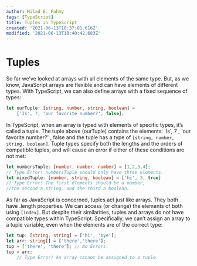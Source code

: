 ```yaml
---
author: Milad E. Fahmy
tags: [TypeScript]
title: Tuples in TypeScript
created: '2021-06-13T18:37:01.616Z'
modified: '2021-06-13T18:40:42.683Z'
---
```


# Tuples
So far we’ve looked at arrays with all elements of the same type. But, as we know, JavaScript arrays are flexible and can have elements of different types. With TypeScript, we can also define arrays with a fixed sequence of types:

```ts
let ourTuple: [string, number, string, boolean] = 
    ['Is', 7, 'our favorite number?', false];
```

In TypeScript, when an array is typed with elements of specific types, it’s called a tuple. The tuple above (ourTuple) contains the elements: 'Is', 7 , 'our favorite number?' , false and the tuple has a type of `[string, number, string, boolean]`. Tuple types specify both the lengths and the orders of compatible tuples, and will cause an error if either of these conditions are not met:

```ts
let numbersTuple: [number, number, number] = [1,2,3,4]; 
// Type Error! numbersTuple should only have three elements.
let mixedTuple: [number, string, boolean] = ['hi', 3, true] 
// Type Error! The first elements should be a number,
//the second a string, and the third a boolean. 
```

As far as JavaScript is concerned, tuples act just like arrays. They both have .length properties. We can access (or change) the elements of both using `[index]`. But despite their similarities, tuples and arrays do not have compatible types within TypeScript. Specifically, we can’t assign an array to a tuple variable, even when the elements are of the correct type:

```ts
let tup: [string, string] = ['hi', 'bye'];
let arr: string[] = ['there','there'];
tup = ['there', 'there']; // No Errors.
tup = arr; 
    // Type Error! An array cannot be assigned to a tuple.
```
